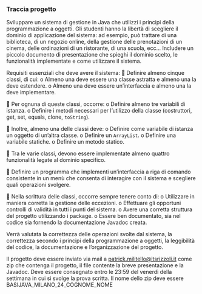 ### Traccia progetto

Sviluppare un sistema di gestione in Java che utilizzi i principi della programmazione a oggetti. Gli studenti hanno la libertà di scegliere il dominio di applicazione del sistema: ad esempio, può trattare di una biblioteca, di un negozio online, della gestione delle prenotazioni di un cinema, delle ordinazioni di un ristorante, di una scuola, ecc... Includere un piccolo documento di presentazione che spieghi il dominio scelto, le funzionalità implementate e come utilizzare il sistema.

Requisiti essenziali che deve avere il sistema:
 Definire almeno cinque classi, di cui:
o Almeno una deve essere una classe astratta e almeno una la deve estendere.
o Almeno una deve essere un’interfaccia e almeno una la deve implementare.

 Per ognuna di queste classi, occorre:
o Definire almeno tre variabili di istanza.
o Definire i metodi necessari per l’utilizzo della classe (costruttori, get, set, equals,
clone, `toString`).

 Inoltre, almeno una delle classi deve:
o Definire come variabile di istanza un oggetto di un’altra classe.
o Definire un `ArrayList`.
o Definire una variabile statiche.
o Definire un metodo statico.

 Tra le varie classi, devono essere implementate almeno quattro funzionalità legate al dominio specifico.

 Definire un programma che implementi un’interfaccia a riga di comando consistente in un menù che consenta di interagire con il sistema e scegliere quali operazioni svolgere.

 Nella scrittura delle classi, occorre sempre tenere conto di:
o Utilizzare in maniera corretta la gestione delle eccezioni.
o Effettuare gli opportuni controlli di validità in tutti i punti del sistema.
o Avere una corretta struttura del progetto utilizzando i package.
o Essere ben documentato, sia nel codice sia fornendo la documentazione Javadoc
creata.

Verrà valutata la correttezza delle operazioni svolte dal sistema, la correttezza secondo i principi della programmazione a oggetti, la leggibilità del codice, la documentazione e l’organizzazione del progetto.

Il progetto deve essere inviato via mail a patrick.militello@itsrizzoli.it come zip che contenga il progetto, il file contente la breve presentazione e la Javadoc. Deve essere consegnato entro le 23:59 del venerdì della settimana in cui si svolge la prova scritta. Il nome dello zip deve essere BASIJAVA_MILANO_24_COGNOME_NOME
